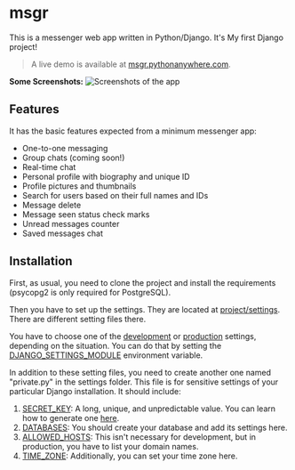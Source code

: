 # msgr

This is a messenger web app written in Python/Django. It's My first Django project!

> A live demo is available at [msgr.pythonanywhere.com](https://msgr.pythonanywhere.com/).

**Some Screenshots:**
![Screenshots of the app](https://msgr.pythonanywhere.com/media/other/MSGR_Screenshots_2.png)


## Features

It has the basic features expected from a minimum messenger app:
- One-to-one messaging
- Group chats (coming soon!)
- Real-time chat
- Personal profile with biography and unique ID
- Profile pictures and thumbnails
- Search for users based on their full names and IDs
- Message delete
- Message seen status check marks
- Unread messages counter
- Saved messages chat


## Installation

First, as usual, you need to clone the project and install the requirements (psycopg2 is only required for PostgreSQL).

Then you have to set up the settings.
They are located at [project/settings](/project/settings). There are different setting files there.

You have to choose one of the [development](/project/settings/development.py) or [production](/project/settings/production.py) settings, depending on the situation.
You can do that by setting the [DJANGO_SETTINGS_MODULE](https://docs.djangoproject.com/en/4.0/topics/settings/#envvar-DJANGO_SETTINGS_MODULE) environment variable.

In addition to these setting files, you need to create another one named "private.py" in the settings folder.
This file is for sensitive settings of your particular Django installation.
It should include:

1. [SECRET_KEY](https://docs.djangoproject.com/en/4.0/howto/deployment/checklist/#secret-key): A long, unique, and unpredictable value. You can learn how to generate one [here](https://humberto.io/blog/tldr-generate-django-secret-key/).
2. [DATABASES](https://docs.djangoproject.com/en/4.0/ref/settings/#databases): You should create your database and add its settings here.
3. [ALLOWED_HOSTS](https://docs.djangoproject.com/en/4.0/ref/settings/#std-setting-ALLOWED_HOSTS): This isn't necessary for development, but in production, you have to list your domain names.
3. [TIME_ZONE](https://docs.djangoproject.com/en/4.0/ref/settings/#std-setting-TIME_ZONE): Additionally, you can set your time zone here.


